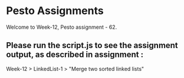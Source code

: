# Pesto Assignments  

Welcome to Week-12, Pesto assignment - 62.

## Please run the script.js to see the assignment output, as described in assignment :
Week-12 > LinkedList-1 > "Merge two sorted linked lists"